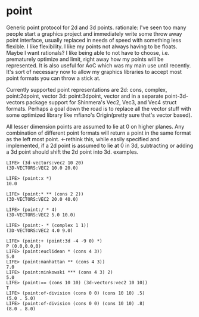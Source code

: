 # point
Generic point protocol for 2d and 3d points. 
rationale:
I've seen too many people start a graphics project and immediately write some throw away point interface, usually replaced in needs of speed with something less flexible. I like flexibility. I like my points not always having to be floats.  Maybe I want rationals?
I like being able to not have to choose, i.e. prematurely optimize and limit, right away how my points will be represented. It is also useful for AoC which was my main use until recently.  It's sort of necessary now to allow my graphics libraries to accept most point formats you can throw a stick at.

Currently supported point representations are 2d: cons, complex, point:2dpoint, vector 3d: point:3dpoint, vector and in a separate point-3d-vectors package support for Shinmera's Vec2, Vec3, and Vec4 struct formats. Perhaps a goal down the road is to replace all the vector stuff with some optimized library like mfiano's Origin(pretty sure that's vector based). 

All lesser dimension points are assumed to lie at 0 on higher planes. 
Any combination of different point formats will return a point in the same format as the left most point. <-rethink this, while easily specified and implemented, if a 2d point is assumed to lie at 0 in 3d, subtracting or adding a 3d point should shift the 2d point into 3d.
examples.

```
LIFE> (3d-vectors:vec2 10 20)
(3D-VECTORS:VEC2 10.0 20.0)

LIFE> (point:x *)
10.0

LIFE> (point:* ** (cons 2 2))
(3D-VECTORS:VEC2 20.0 40.0)

LIFE> (point:/ * 4)
(3D-VECTORS:VEC2 5.0 10.0)

LIFE> (point:- * (complex 1 1))
(3D-VECTORS:VEC2 4.0 9.0)

LIFE> (point:+ (point:3d -4 -9 0) *)
P (0.0,0.0,0)
LIFE> (point:euclidean * (cons 4 3))
5.0
LIFE> (point:manhattan ** (cons 4 3))
7.0
LIFE> (point:minkowski *** (cons 4 3) 2)
5.0
LIFE> (point:== (cons 10 10) (3d-vectors:vec2 10 10))
T
LIFE> (point:of-division (cons 0 0) (cons 10 10) .5)
(5.0 . 5.0)
LIFE> (point:of-division (cons 0 0) (cons 10 10) .8)
(8.0 . 8.0)


